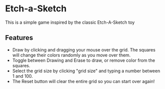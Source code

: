 # Etch-a-Sketch

This is a simple game inspired by the classic Etch-A-Sketch toy

## Features 

- Draw by clicking and dragging your mouse over the grid. The squares will change their colors randomly as you move over them.
- Toggle between Drawing and Erase to draw, or remove color from the squares.
- Select the grid size by clicking "grid size" and typing a number between 1 and 100.
- The Reset button will clear the entire grid so you can start over again!

